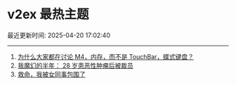 # v2ex 最热主题

最近更新时间: 2025-04-20 17:02:40

--- 
1. [为什么大家都在讨论 M4，内存，而不是 TouchBar，蝶式键盘？](https://www.v2ex.com/t/1126745) 
2. [我魔幻的半年： 28 岁患恶性肿瘤后被裁员](https://www.v2ex.com/t/1126754) 
3. [救命，我被女同事包围了](https://www.v2ex.com/t/1126771) 
